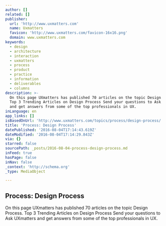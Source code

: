 ```yaml
---
author: []
related: []
publisher:
  url: 'http://www.uxmatters.com'
  name: Uxmatters
  favicon: 'http://www.uxmatters.com/favicon-16x16.png'
  domain: www.uxmatters.com
keywords:
  - design
  - architecture
  - interaction
  - uxmatters
  - process
  - product
  - practice
  - information
  - deliverables
  - columns
description: >-
  On this page UXmatters has published 70 articles on the topic Design Process.
  Top 3 Trending Articles on Design Process Send your questions to Ask UXmatters
  and get answers from some of the top professionals in UX.
inLanguage: en
app_links: []
isBasedOnUrl: 'http://www.uxmatters.com/topics/process/design-process/'
title: 'Process: Design Process'
datePublished: '2016-08-04T17:14:43.619Z'
dateModified: '2016-08-04T17:14:29.843Z'
via: {}
starred: false
sourcePath: _posts/2016-08-04-process-design-process.md
inFeed: true
hasPage: false
inNav: false
_context: 'http://schema.org'
_type: MediaObject

---
```

<article style=""><h1>Process: Design Process</h1><p>On this page UXmatters has published 70 articles on the topic Design Process. Top 3 Trending Articles on Design Process Send your questions to Ask UXmatters and get answers from some of the top professionals in UX.</p></article>